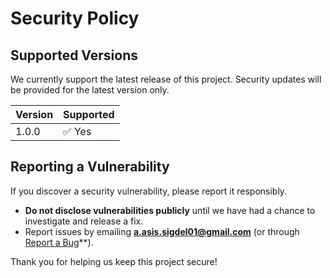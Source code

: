 # Security Policy

## Supported Versions

We currently support the latest release of this project. Security updates will be provided for the latest version only.

| Version | Supported |
| ------- | --------- |
| 1.0.0   | ✅ Yes    |

## Reporting a Vulnerability

If you discover a security vulnerability, please report it responsibly.

- **Do not disclose vulnerabilities publicly** until we have had a chance to investigate and release a fix.
- Report issues by emailing **a.asis.sigdel01@gmail.com** (or through <a href="https://studyhere.asigdel.com.np/report">Report a Bug</a>\*\*).

Thank you for helping us keep this project secure!
